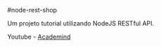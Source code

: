 #node-rest-shop

Um projeto tutorial utilizando NodeJS RESTful API.

Youtube - <a href="https://www.youtube.com/watch?v=0oXYLzuucwE&list=PL55RiY5tL51q4D-B63KBnygU6opNPFk_q">Academind</a>